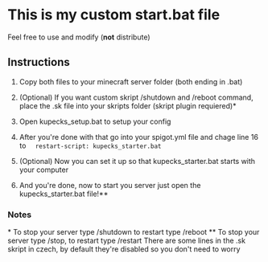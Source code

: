 # This is my custom start.bat file
Feel free to use and modify (**not** distribute)

## Instructions

1. Copy both files to your minecraft server folder (both ending in .bat)

2. (Optional) If you want custom skript /shutdown and /reboot command, place the .sk file into your skripts folder (skript plugin requiered)\*

3. Open kupecks_setup.bat to setup your config

4. After you're done with that go into your spigot.yml file and chage line 16 to `  restart-script: kupecks_starter.bat`

5. (Optional) Now you can set it up so that kupecks_starter.bat starts with your computer

6. And you're done, now to start you server just open the kupecks_starter.bat file!\*\*

### Notes
\* To stop your server type /shutdown to restart type /reboot
\*\* To stop your server type /stop, to restart type /restart
There are some lines in the .sk skript in czech, by default they're disabled so you don't need to worry